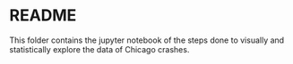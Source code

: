 # README

This folder contains the jupyter notebook of the steps done to visually and statistically explore the data of Chicago crashes.

